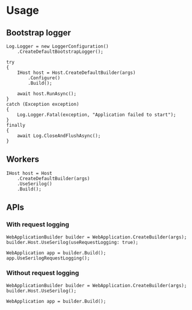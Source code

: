 # Usage

## Bootstrap logger
```
Log.Logger = new LoggerConfiguration()
    .CreateDefaultBootstrapLogger();

try
{
    IHost host = Host.CreateDefaultBuilder(args)
        .Configure()
        .Build();

    await host.RunAsync();
}
catch (Exception exception)
{
    Log.Logger.Fatal(exception, "Application failed to start");
}
finally
{
    await Log.CloseAndFlushAsync();
}
```

## Workers
```
IHost host = Host
    .CreateDefaultBuilder(args)
    .UseSerilog()
    .Build();
```

## APIs

### With request logging
```
WebApplicationBuilder builder = WebApplication.CreateBuilder(args);
builder.Host.UseSerilog(useRequestLogging: true);

WebApplication app = builder.Build();
app.UseSerilogRequestLogging();
```

### Without request logging
```
WebApplicationBuilder builder = WebApplication.CreateBuilder(args);
builder.Host.UseSerilog();

WebApplication app = builder.Build();
```